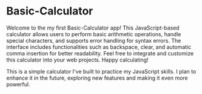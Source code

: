# Basic-Calculator
Welcome to the my first Basic-Calculator app! This JavaScript-based calculator allows users to perform basic arithmetic operations, handle special characters, and supports error handling for syntax errors. The interface includes functionalities such as backspace, clear, and automatic comma insertion for better readability. Feel free to integrate and customize this calculator into your web projects. Happy calculating!

This is a simple calculator I've built to practice my JavaScript skills. I plan to enhance it in the future, exploring new features and making it even more powerful. 


